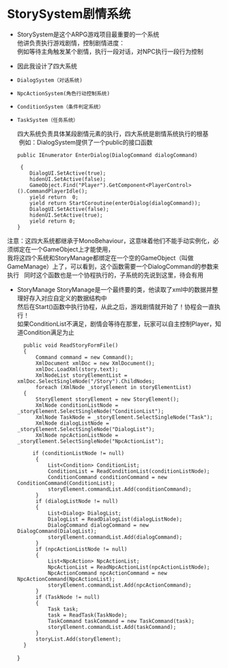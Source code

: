 # StorySystem剧情系统
* StorySystem是这个ARPG游戏项目最重要的一个系统  
他讲负责执行游戏剧情，控制剧情进度：  
例如等待主角触发某个剧情，执行一段对话，对NPC执行一段行为控制  
* 因此我设计了四大系统  
*     DialogSystem（对话系统)  
*     NpcActionSystem(角色行动控制系统)  
*     ConditionSystem（条件判定系统）
*     TaskSystem（任务系统）    
  
  四大系统负责具体某段剧情元素的执行，四大系统是剧情系统执行的根基  
  例如：DialogSystem提供了一个public的接口函数

      public IEnumerator EnterDialog(DialogCommand dialogCommand)    
       
       {    
          DialogUI.SetActive(true);  
          hidenUI.SetActive(false);
          GameObject.Find("Player").GetComponent<PlayerControl>().CommandPlayerIdle();
          yield return  0;
          yield return StartCoroutine(enterDialog(dialogCommand));
          DialogUI.SetActive(false);
          hidenUI.SetActive(true);
          yield return 0;
      }     
      

注意：这四大系统都继承于MonoBehaviour，这意味着他们不能手动实例化，必须绑定在一个GameObject上才能使用，  
我将这四个系统和StoryManage都绑定在一个空的GameObject（叫做GameManage）上了，可以看到，这个函数需要一个DialogCommand的参数来执行  
同时这个函数也是一个协程执行的，子系统的先说到这里，待会有用  
* StoryManage
StoryManage是一个最终要的类，他读取了xml中的数据并整理好存入对应自定义的数据结构中  
然后在Start()函数中执行协程，从此之后，游戏剧情就开始了！协程会一直执行！  
如果ConditionList不满足，剧情会等待在那里，玩家可以自主控制Player，知道Condition满足为止    

        public void ReadStoryFormFile()
        {
            Command command = new Command();
            XmlDocument xmlDoc = new XmlDocument();
            xmlDoc.LoadXml(story.text);
            XmlNodeList storyElementList = xmlDoc.SelectSingleNode("/Story").ChildNodes;
            foreach (XmlNode _storyElement in storyElementList)
        {
            StoryElement storyElement = new StoryElement();
            XmlNode conditionListNode = _storyElement.SelectSingleNode("ConditionList");
            XmlNode TaskNode = _storyElement.SelectSingleNode("Task");
            XmlNode dialogListNode = _storyElement.SelectSingleNode("DialogList");
            XmlNode npcActionListNode = _storyElement.SelectSingleNode("NpcActionList");
         
           if (conditionListNode != null)
            {
                List<Condition> ConditionList;
                ConditionList = ReadConditionList(conditionListNode);
                ConditionCommand conditionCommand = new ConditionCommand(ConditionList);
                storyElement.commandList.Add(conditionCommand);
            }
            if (dialogListNode != null)
            {
                List<Dialog> DialogList;
                DialogList = ReadDialogList(dialogListNode);
                DialogCommand dialogCommand = new DialogCommand(DialogList);
                storyElement.commandList.Add(dialogCommand);
            }
            if (npcActionListNode != null)
            {
                List<NpcAction> NpcActionList;
                NpcActionList = ReadNpcActionList(npcActionListNode);
                NpcActionCommand npcActionCommand = new NpcActionCommand(NpcActionList);
                storyElement.commandList.Add(npcActionCommand);
            }
            if (TaskNode != null)
            {
                Task task;
                task = ReadTask(TaskNode);
                TaskCommand taskCommand = new TaskCommand(task);
                storyElement.commandList.Add(taskCommand);
            }
            storyList.Add(storyElement);
        }
    }
